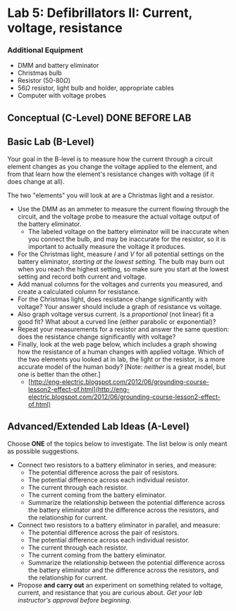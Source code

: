 # Lab 5: Defibrillators II: Current, voltage, resistance

### Additional Equipment

-   DMM and battery eliminator
-   Christmas bulb
-   Resistor (50-80$\Omega$)
-   56$\Omega$ resistor, light bulb and holder, appropriate cables
-   Computer with voltage probes

## Conceptual (C-Level) DONE BEFORE LAB


## Basic Lab (B-Level)

Your goal in the B-level is to measure how the current through a circuit element changes as you change the voltage applied to the element, and from that learn how the element's resistance changes with voltage (if it does change at all).

The two "elements" you will look at are a Christmas light and a resistor.

+ Use the DMM as an ammeter to measure the current flowing through the circuit, and the voltage probe to measure the actual voltage output of the battery eliminator.
    * The labeled voltage on the battery eliminator will be inaccurate when you connect the bulb, and may be inaccurate for the resistor, so it is important to actually measure the voltage it produces.
+ For the Christmas light, measure $I$ and $V$ for all potential settings on the battery eliminator, *starting at the lowest setting.* The bulb may burn out when you reach the highest setting, so make sure you start at the lowest setting and record both current and voltage.
+ Add manual columns for the voltages and currents you measured, and create a calculated column for resistance.
+ For the Christmas light, does resistance change significantly with voltage? Your answer should include a graph of resistance vs voltage.
+ Also graph voltage versus current. Is a *proportional* (not linear) fit a good fit? What about a curved line (either parabolic or exponential)?
+ Repeat your measurements for a resistor and answer the same question: does the resistance change significantly with voltage?
+ Finally, look at the web page below, which includes a graph showing how the resistance of a human changes with applied voltage. Which of the two elements you looked at in lab, the light or the resistor, is a more accurate model of the human body? [Note: *neither* is a great model, but one is better than the other.]
    * [http://eng-electric.blogspot.com/2012/06/grounding-course-lesson2-effect-of.html](http://eng-electric.blogspot.com/2012/06/grounding-course-lesson2-effect-of.html)

## Advanced/Extended Lab Ideas (A-Level)

Choose **ONE** of the topics below to investigate. The list below is only meant as
possible suggestions.

- Connect two resistors to a battery eliminator in series, and measure:
    + The potential difference across the pair of resistors.
    + The potential difference across each individual resistor.
    + The current through each resistor.
    + The current coming from the battery eliminator.
    + Summarize the relationship  between the potential difference across the battery eliminator and the difference across the resistors, and the relationship  for current.
- Connect two resistors to a battery eliminator in parallel, and measure:
    + The potential difference across the pair of resistors.
    + The potential difference across each individual resistor.
    + The current through each resistor.
    + The current coming from the battery eliminator.
    + Summarize the relationship  between the potential difference across the battery eliminator and the difference across the resistors, and the relationship  for current.
- Propose **and carry out** an experiment on something related to voltage, current, and resistance that you are curious about. *Get your lab instructor's approval before beginning.*

